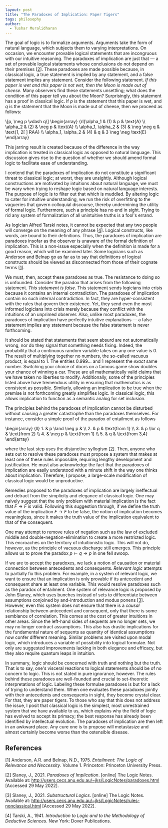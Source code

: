 ```yaml
---
layout: post
title: "The Paradoxes of Implication: Paper Tigers"
tags: philosophy
author:
  - Tushar Muralidharan
---
```

The goal of logic is to formalize arguments. Arguments take the form of natural language, which subjects them to varying interpretations. On occasion, we encounter provable logical statements that are incongruous with our intuitive reasoning. The paradoxes of implication are just that — a set of provable logical statements whose conclusions do not depend on their premises [[2](#paradoxes)]. These paradoxes are made possible because, in classical logic, a true statement is implied by any statement, and a false statement implies any statement. Consider the following statement. *If this paper is wet and this paper is not wet, then the Moon is made out of cheese.* Many observers find these statements unsettling; what does the condition of this paper tell you about the Moon? Surprisingly, this statement has a proof in classical logic. If $p$ is the statement that this paper is wet, and $q$ is the statement that the Moon is made out of cheese, then we proceed as follows:

\\[p, \neg p \vdash q\\]
\begin{array} {rl}\alpha_1 & (1) & p & \text{A} \\\\ \alpha_2 & (2) & \neg p & \text{A} \\\\ \alpha_1, \alpha_2 & (3) & \neg \neg q & \text{1, 2[ ] RAA} \\\\ \alpha_1, \alpha_2 & (4) & q & 3 \neg \neg \text{E}  \end{array}

This jarring result is created because of the difference in the way implication is treated in classical logic as opposed to natural language. This discussion gives rise to the question of whether we should amend formal logic to facilitate ease of understanding.

I contend that the paradoxes of implication do not constitute a significant threat to classical logic; at worst, they are unsightly. Although logical constructions are motivated by intuitions about natural language, we must be wary when trying to reshape logic based on natural language interests. The purpose of logic is to filter out that which is muddled. By altering logic to cater for intuitive understanding, we run the risk of overfitting to the vagueries that govern colloquial discourse, thereby undermining the utility of formal logic. Furthermore, such a principle has no end in sight. Trying to rid any system of formalization of all unintuitive truths is a fool's errand.

As logician Alfred Tarski notes, it cannot be expected that any two people will converge on the meaning of any phrase [[4](#tarski)]. Logical constructs, like words, are bound to their definitions. Thus, the paradoxes of implication are paradoxes insofar as the observer is unaware of the formal definition of implication. This is a non-issue especially when the definition is made for a good reason, which will be examined later. Some logicians such as Anderson and Belnap go as far as to say that definitions of logical constructs should be viewed as disconnected from those of their cognate terms [[1](#anderson-belnap)].

We must, then, accept these paradoxes as true. The resistance to doing so is unfounded. Consider the paradox that arises from the following statement. *This statement is false.* This statement sends logicians into crisis because it contains an internal contradiction. The paradoxes of implication contain no such internal contradiction. In fact, they are hyper-consistent with the rules that govern their existence. Yet, they send even the most informed logicians into crisis merely because they conflict with the intuitions of an unprimed observer. Also, unlike most paradoxes, the paradoxes of implication have perfectly intuitive explanations — a false statement implies any statement because the false statement is never forthcoming.

It should be stated that statements that seem absurd are not automatically wrong, nor do they signal that something needs fixing. Indeed, the probability that a continuous random variable takes on any one value is 0. The result of multiplying together no numbers, the so-called vacuous product, is equal to 1. The entities $0.999...$ and $1$ represent the *exact* same number. Switching your choice of doors on a famous game show doubles your chance of winning a car. These are all mathematically valid claims that we have taken no liberties to modify. Additionally, some of the principles listed above have tremendous utility in ensuring that mathematics is as consistent as possible. Similarly, allowing an implication to be true when the premise is not forthcoming greatly simplifies logic. In classical logic, this allows implication to function as a semantic analog for set inclusion.

The principles behind the paradoxes of implication cannot be disturbed without causing a greater catastrophe than the paradoxes themselves. For instance, consider a simple proof of the paradox of entailment as follows

\begin{array} {ll} 1. & p \land \neg p &  \\\\ 2. & p & \text{from 1} \\\\ 3. & p \lor q & \text{from 2} \\\\ 4. & \neg p & \text{from 1} \\\\ 5. & q & \text{from 3,4}  \end{array}

where the last step uses the disjunctive syllogism [[2](#paradoxes)]. Then, anyone who sets out to resolve these paradoxes must propose a system that makes at least one of these rules impossible, requiring lengthy development and justification. He must also acknowledge the fact that the paradoxes of implication are easily understood with a minute shift in the way one thinks about implication. Therefore, I propose, a large-scale modification of classical logic would be unproductive.

Remedies proposed to the paradoxes of implication are largely ineffectual and detract from the simplicity and elegance of classical logic. One may naively suggest that the only problem with material implication is the fact that $F \rightarrow F$ is valid. Following this suggestion through, if we define the truth value of the implication $F \rightarrow F$ to be false, the notion of implication becomes meaningless, since it makes the truth value of the implication equivalent to that of the consequent.

One may attempt to remove rules of negation such as the law of excluded middle and double-negation-elimination to create a more restricted logic. This encroaches on the territory of intuitionistic logic. This will not do, however, as the principle of vacuous discharge still emerges. This principle allows us to prove the paradox $p \vdash q \rightarrow p$ in one fell swoop.

If we are to accept the paradoxes, we lack a notion of causation or material connection between antecedents and consequents. *Relevant logic* attempts to partially fix this problem. For example, in a system of relevant logic, we want to ensure that an implication is only provable if its antecedent and consequent share at least one variable. This would resolve paradoxes such as the paradox of entailment. One system of relevance logic is proposed by John Slaney, which uses bunches instead of sets to differentiate between assumptions conjoined by and-introduction and modus ponens [[3](#substructural)]. However, even this system does not ensure that there is a *causal* relationship between antecedent and consequent, only that there is some semblance of correlation. This comes at the cost of greater intuitions in other areas. Since the left-hand sides of sequents are no longer sets, we may no longer contract assumptions. This also has drastic implications for the fundamental nature of sequents as quantity of identical assumptions now confer different meaning. Similar problems are visited upon modal logic, which introduces a variable of possibility into logical formulae. Not only are suggested improvements lacking in both elegance and efficacy, but they also require quantum leaps in intuition.

In summary, logic should be concerned with truth and nothing but the truth. That is to say, one's visceral reactions to logical statements should be of no concern to logic. This is not stated in pure ignorance, however. The rules behind these paradoxes are well-founded and crucial to set-theoretic interpretations of logic. Labeling these formulae paradoxes is but for a lack of trying to understand them. When one evaluates these paradoxes jointly with their antecedents and consequents in sight, they become crystal clear. For that, they are paper tigers. To those who say that this does not address the issue, I posit that classical logic is the simplest, most unrestrained system that we have available to us, which explains why the field of logic has evolved to accept its primacy; the best response has already been identified by intellectual evolution. The paradoxes of implication are then left in an awkward place. Any cure one is to propose will metastasize and almost certainly become worse than the ostensible disease.

## References

[<a name="anderson-belnap">1</a>] Anderson, A.R. and Belnap, N.D., 1975. *Entailment: The Logic of Relevance and Neccessity*. Volume 1. Princeton: Princeton University Press.

[<a name="paradoxes">2</a>] Slaney, J., 2021. *Paradoxes of Implication*. [online] The Logic Notes. Available at: <http://users.cecs.anu.edu.au/~jks/LogicNotes/paradoxes.html> [Accessed 29 May 2022].

[<a name="substructural">3</a>] Slaney, J., 2021. *Substructural Logics*. [online] The Logic Notes. Available at: <http://users.cecs.anu.edu.au/~jks/LogicNotes/rules-nonclassical.html> [Accessed 29 May 2022].

[<a name="tarski">4</a>] Tarski, A., 1941. *Introduction to Logic and to the Methodology of Deductive Sciences*. New York: Dover Publications.
